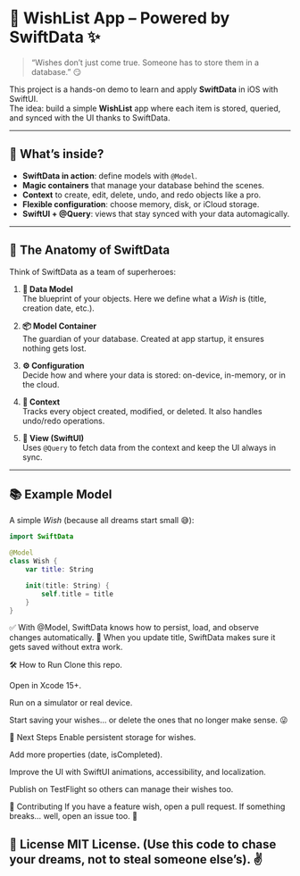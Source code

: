 # 📱 WishList App – Powered by SwiftData ✨

> “Wishes don’t just come true. Someone has to store them in a database.” 😏  

This project is a hands-on demo to learn and apply **SwiftData** in iOS with SwiftUI.  
The idea: build a simple **WishList** app where each item is stored, queried, and synced with the UI thanks to SwiftData.  

---

## 🚀 What’s inside?
- **SwiftData in action**: define models with `@Model`.  
- **Magic containers** that manage your database behind the scenes.  
- **Context** to create, edit, delete, undo, and redo objects like a pro.  
- **Flexible configuration**: choose memory, disk, or iCloud storage.  
- **SwiftUI + @Query**: views that stay synced with your data automagically.  

---

## 🧩 The Anatomy of SwiftData
Think of SwiftData as a team of superheroes:  

1. **📝 Data Model**  
   The blueprint of your objects. Here we define what a *Wish* is (title, creation date, etc.).  

2. **📦 Model Container**  
   The guardian of your database. Created at app startup, it ensures nothing gets lost.  

3. **⚙️ Configuration**  
   Decide how and where your data is stored: on-device, in-memory, or in the cloud.  

4. **🔄 Context**  
   Tracks every object created, modified, or deleted. It also handles undo/redo operations.  

5. **👀 View (SwiftUI)**  
   Uses `@Query` to fetch data from the context and keep the UI always in sync.  

---

## 📚 Example Model
A simple *Wish* (because all dreams start small 😅):

```swift
import SwiftData

@Model
class Wish {
    var title: String

    init(title: String) {
        self.title = title
    }
}
```

✅ With @Model, SwiftData knows how to persist, load, and observe changes automatically.
💾 When you update title, SwiftData makes sure it gets saved without extra work.

🛠️ How to Run
Clone this repo.

Open in Xcode 15+.

Run on a simulator or real device.

Start saving your wishes… or delete the ones that no longer make sense. 😜

🌟 Next Steps
Enable persistent storage for wishes.

Add more properties (date, isCompleted).

Improve the UI with SwiftUI animations, accessibility, and localization.

Publish on TestFlight so others can manage their wishes too.

🤝 Contributing
If you have a feature wish, open a pull request.
If something breaks… well, open an issue too. 👀

📜 License
MIT License.
(Use this code to chase your dreams, not to steal someone else’s). ✌️
---
